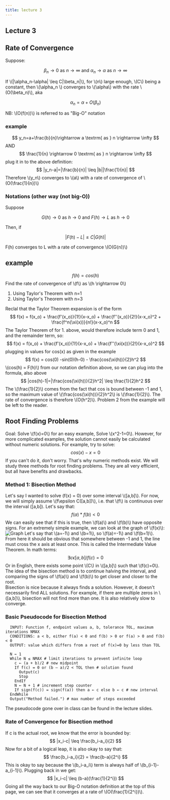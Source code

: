 ```yaml
---
title: lecture 3
---
```

## Lecture 3

## Rate of Convergence
Suppose:

$$
\beta_n \rightarrow 0 \textrm{ as } n \rightarrow \infty \textrm{ and } \alpha_n \rightarrow \alpha \textrm{ as } n \rightarrow \infty
$$

If \\(\|\alpha_n-\alpha\| \leq C\|\beta_n\|\\), for \\(n\\) large enough, \\(C\\) being a constant, then \\(\alpha\_n \\) converges to \\(\alpha\\) with the rate \\(O(\beta_n)\\), aka

$$
\alpha_n=\alpha+O(\beta_n)
$$

NB: \\(O(f(n))\\) is referred to as "Big-O" notation
### example
$$
y_n=a+\frac{b}{n}\rightarrow a \textrm{ as } n \rightarrow \infty
$$
AND
$$
\frac{1}{n} \rightarrow 0 \textrm{ as } n \rightarrow \infty
$$
plug it in to the above definition:
$$
|y_n-a|=|\frac{b}{n}| \leq |b||\frac{1}{n}|
$$
Therefore \\(y_n\\) converges to \\(a\\) with a rate of convergence of \\(O(\frac{1}{n})\\)
### Notations (other way (not big-O))
Suppose

$$
G(h) \rightarrow 0 \textrm{ as } h \rightarrow 0 \textrm{ and } F(h) \rightarrow L \textrm{ as } h \rightarrow 0
$$

Then, if

$$
|F(h)-L| \leq C|G(h)|
$$

F(h) converges to L with a rate of convergence \\(O(G(n))\\)
## example
$$
f(h)=cos(h)
$$
Find the rate of convergence of \\(f\\) as \\(h \rightarrow 0\\)
1. Using Taylor's Theorem with n=1
2. Using Taylor's Theorem with n=3

Reclal that the Taylor Theorem expansion is of the form
$$
f(x) = f(x_o) + \frac{f'(x_o)}{1!}(x-x_o) + \frac{f''(x_o)}{2!}(x-x_o)^2 + \frac{f^n(\xi(x))}{n!}(x-x_o)^n
$$
The Taylor Theorem of for 1. above, would therefore include term 0 and 1, and the remainder term, so:
$$
f(x) = f(x_o) + \frac{f'(x_o)}{1!}(x-x_o) + \frac{f''(\xi(x))}{2!}(x-x_o)^2
$$
plugging in values for cos(x) as given in the example
$$
f(x) = cos(0) -sin(0)(h-0) - \frac{cos(\xi(h))}{2}h^2
$$
\\(cos(h) = F(h)\\) from our notation definition above, so we can plug into the formula, also above
$$
|cos(h)-1|=|\frac{cos(\xi(h))}{2}h^2| \leq \frac{1}{2}h^2
$$
The \\(\frac{1}{2}\\) comes from the fact that cos is bound between -1 and 1, so the maximum value of \\(\frac{cos(\xi(h))}{2}h^2\\) is \\(\frac{1}{2}\\).
The rate of convergence is therefore \\(O(h^2)\\). Problem 2 from the example will be left to the reader.
## Root Finding Problems
Goal: Solve \\(f(x)=0\\)
for an easy example, Solve \\(x^2-1=0\\). However, for more complicated examples, the solution cannot easily be calculated without numeric solutions. For example, try to solve:
$$
cos(x) -x =0
$$
If you can't do it, don't worry. That's why numeric methods exist. We will study three methods for root finding problems. They are all very efficient, but all have benefits and drawbacks.
### Method 1: Bisection Method
Let's say I wanted to solve \(f(x) = 0\) over some interval \\([a,b]\\). For now, we will simply assume \\(f\epsilon C([a,b])\\), i.e. that \\(f\\) is continuous over the interval \([a,b]\). Let's say that:
$$
f(a)*f(b)\lt0
$$
We can easily see that if this is true, then \\(f(a)\\) and \\(f(b)\\) have opposite signs. For an extremely simple example, we can look at the graph of \\(f(x)\\):
![Graph](https://i.imgur.com/6UMJ2gv.png)
Let's say that \\(a=-1\\) and \\(b=1\\), so \\(f(a)=-1\\) and \\(f(b=1)\\). From here it should be obvious that somewhere between -1 and 1, the line must cross the x axis at least once. This is called the Intermediate Value Theorem. In math terms:
$$
\exists c \epsilon [a,b] / f(c) = 0
$$
Or in English, there exists some point \\(C\\) in \\([a,b]\\) such that \\(f(c)=0\\). The idea of the bisection method is to continue halving the interval, and comparing the signs of \\(f(a)\\) and \\(f(b)\\) to get closer and closer to the root. <br>
Bisection is nice because it always finds a solution. However, it doesn't necessarily find ALL solutions. For example, if there are multiple zeros in \\([a,b]\\), bisection will not find more than one. It is also relatively slow to converge.
### Basic Pseudocode for Bisection Method
```
  INPUT: Function f, endpoint values a, b, tolerance TOL, maximum iterations NMAX
  CONDITIONS: a < b, either f(a) < 0 and f(b) > 0 or f(a) > 0 and f(b) < 0
  OUTPUT: value which differs from a root of f(x)=0 by less than TOL

  N ← 1
  While N ≤ NMAX # limit iterations to prevent infinite loop
    c ← (a + b)/2 # new midpoint
    If f(c) = 0 or (b – a)/2 < TOL then # solution found
      Output(c)
      Stop
    EndIf
    N ← N + 1 # increment step counter
    If sign(f(c)) = sign(f(a)) then a ← c else b ← c # new interval
  EndWhile
  Output("Method failed.") # max number of steps exceeded
  ```
The pseudocode gone over in class can be found in the lecture slides.
### Rate of Convergence for Bisection method
If c is the actual root, we know that the error is bounded by:
$$
|x_i-c| \leq \frac{b_i-a_i}{2}
$$
Now for a bit of a logical leap, it is also okay to say that:
$$
\frac{b_i-a_i}{2} = \frac{b-a}{2^i}
$$
This is okay to say because the \\(b_i-a_i\\) term is always half of \\(b_{i-1}-a_{i-1}\\). Plugging back in we get:
$$
|x_i-c| \leq (b-a)(\frac{1}{2^i})
$$
Going all the way back to our Big-O notation definition at the top of this page, we can see that it converges at a rate of \\(O(\frac{1}{2^i})\\).
